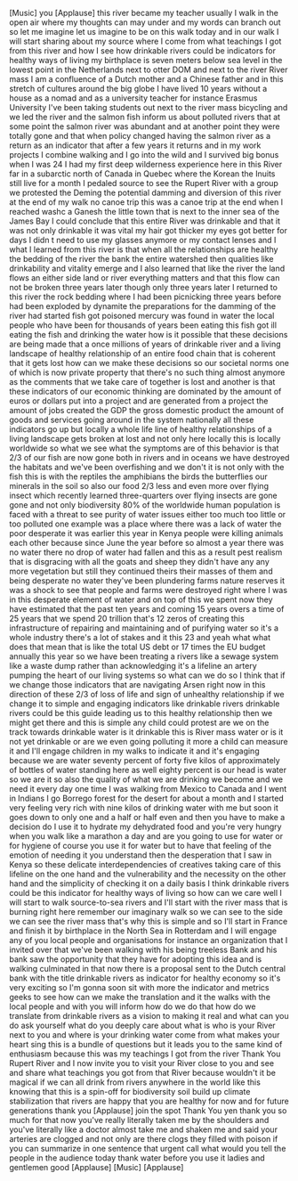 
[Music]
you
[Applause]
this river became my teacher usually I
walk in the open air where my thoughts
can may under and my words can branch
out so let me imagine let us imagine to
be on this walk today and in our walk I
will start sharing about my source where
I come from what teachings I got from
this river and how I see how drinkable
rivers could be indicators for healthy
ways of living my birthplace is seven
meters below sea level in the lowest
point in the Netherlands next to otter
DOM and next to the river River mass I
am a confluence of a Dutch mother and a
Chinese father and in this stretch of
cultures around the big globe I have
lived 10 years without a house as a
nomad and as a university teacher for
instance Erasmus University I&#39;ve been
taking students out next to the river
mass bicycling and we led the river and
the salmon fish inform us about polluted
rivers that at some point the salmon
river was abundant and at another point
they were totally gone and that when
policy changed having the salmon river
as a return as an indicator that after a
few years it returns and in my work
projects I combine walking and I go into
the wild and I survived big bonus when I
was 24 I had my first deep wilderness
experience here in this
River far in a subarctic north of Canada
in Quebec where the Korean the Inuits
still live for a month I pedaled source
to see the Rupert River with a group we
protested the Deming the potential
damming and diversion of this river at
the end of my walk no canoe trip this
was a canoe trip at the end when I
reached washc a Ganesh the little town
that is next to the inner sea of the
James Bay I could conclude that this
entire River was drinkable and that it
was not only drinkable it was vital my
hair got thicker my eyes got better
for days I didn t need to use my glasses
anymore or my contact lenses and I what
I learned from this river is that when
all the relationships are healthy the
bedding of the river the bank the entire
watershed then qualities like
drinkability and vitality emerge and I
also learned that like the river the
land flows an either side land or river
everything matters and that this flow
can not be broken three years later
though only three years later I returned
to this river the rock bedding where I
had been picnicking three years before
had been exploded by dynamite the
preparations for the damming of the
river had started fish got poisoned
mercury was found in water the local
people who have been for thousands of
years been eating this fish got ill
eating the fish and drinking the water
how is it possible
that these decisions are being made that
a once millions of years of drinkable
river and a living landscape of healthy
relationship of an entire food chain
that is coherent that it gets lost how
can we make these decisions so our
societal norms one of which is now
private property that there&#39;s no such
thing almost anymore as the comments
that we take care of together is lost
and another is that these indicators of
our economic thinking are dominated by
the amount of euros or dollars put into
a project and are generated from a
project the amount of jobs created the
GDP the gross domestic product the
amount of goods and services going
around in the system nationally all
these indicators go up but locally a
whole life line of healthy relationships
of a living landscape gets broken at
lost and not only here locally this is
locally worldwide so what we see what
the symptoms are of this behavior is
that 2/3 of our fish are now gone both
in rivers and in oceans we have
destroyed the habitats and we&#39;ve been
overfishing and we don&#39;t it is not only
with the fish this is with the reptiles
the amphibians the birds the butterflies
our minerals in the soil so also our
food 2/3 less and even more over flying
insect which recently learned
three-quarters over flying insects are
gone gone and not only biodiversity 80%
of the worldwide human population is
faced with a threat to see
purity of water issues either too much
too little or too polluted one example
was a place where there was a lack of
water the poor desperate it was earlier
this year in Kenya people were killing
animals each other because since June
the year before so almost a year
there was no water there no drop of
water had fallen and this as a result
pest realism that is disgracing with all
the goats and sheep they didn&#39;t have any
any more vegetation but still they
continued theirs their masses of them
and being desperate no water
they&#39;ve been plundering farms nature
reserves it was a shock to see that
people and farms were destroyed right
where I was in this desperate element of
water and on top of this we spent now
they have estimated that the past ten
years and coming 15 years overs a time
of 25 years that we spend 20 trillion
that&#39;s 12 zeros of creating this
infrastructure of repairing and
maintaining and of purifying water so
it&#39;s a whole industry there&#39;s a lot of
stakes and it this 23 and yeah what what
does that mean that is like the total US
debt or 17 times the EU budget annually
this year so we have been treating a
rivers like a sewage system like a waste
dump
rather than acknowledging it&#39;s a
lifeline an artery pumping the heart of
our living systems so what can we do so
I think that if we change those
indicators that are navigating
Arsen right now in this direction of
these 2/3 of loss of life and sign of
unhealthy relationship if we change it
to simple and engaging indicators like
drinkable rivers drinkable rivers could
be this guide leading us to this healthy
relationship then we might get there and
this is simple any child could protest
are we on the track towards drinkable
water is it drinkable this is River mass
water or is it not yet drinkable or are
we even going polluting it more a child
can measure it and I&#39;ll engage children
in my walks to indicate it and it&#39;s
engaging because we are water seventy
percent of forty five kilos of
approximately of bottles of water
standing here as well
eighty percent is our head is water so
we are it so also the quality of what we
are drinking we become and we need it
every day one time I was walking from
Mexico to Canada and I went in Indians I
go Borrego forest for the desert for
about a month and I started very feeling
very rich with nine kilos of drinking
water with me but soon it goes down to
only one and a half or half even and
then you have to make a decision do I
use it to hydrate my dehydrated food and
you&#39;re very hungry when you walk like a
marathon a day and are you going to use
for water or for hygiene of course you
use it for water but to have that
feeling of the emotion of needing it you
understand then the desperation that I
saw in Kenya so these delicate
interdependencies of creatives taking
care of this lifeline on the one hand
and the vulnerability and the necessity
on the other hand
and the simplicity of checking it on a
daily basis I think drinkable rivers
could be this indicator for healthy ways
of living so how can we care well I will
start to walk source-to-sea rivers and
I&#39;ll start with the river mass that is
burning right here
remember our imaginary walk so we can
see to the side we can see the river
mass that&#39;s why this is simple and so
I&#39;ll start in France and finish it by
birthplace in the North Sea in Rotterdam
and I will engage any of you local
people and organisations for instance an
organization that I invited over that
we&#39;ve been walking with his being
treeless Bank and his bank saw the
opportunity that they have for adopting
this idea and is walking culminated in
that now there is a proposal sent to the
Dutch central bank with the title
drinkable rivers as indicator for
healthy economy
so it&#39;s very exciting so I&#39;m gonna soon
sit with more the indicator and metrics
geeks to see how can we make the
translation and it the walks with the
local people and with you will inform
how do we do that how do we translate
from drinkable rivers as a vision to
making it real and what can you do ask
yourself what do you deeply care about
what is who is your River next to you
and where is your drinking water come
from what makes your heart sing this is
a bundle of questions but it leads you
to the same kind of enthusiasm because
this was my teachings I got from the
river Thank You Rupert River and I now
invite you to visit your River close to
you and see and share what teachings you
got from that River because wouldn&#39;t it
be magical if we can all drink from
rivers anywhere in the world like this
knowing that this is a spin-off for
biodiversity soil build up climate
stabilization that rivers are happy that
you are healthy for now and for future
generations thank you
[Applause]
join the spot Thank You yen thank you so
much for that now you&#39;ve really
literally taken me by the shoulders and
you&#39;ve literally like a doctor almost
take me and shaken me and said your
arteries are clogged and not only are
there clogs they filled with poison if
you can summarize in one sentence that
urgent call what would you tell the
people in the audience today thank water
before you use it ladies and gentlemen
good
[Applause]
[Music]
[Applause]
